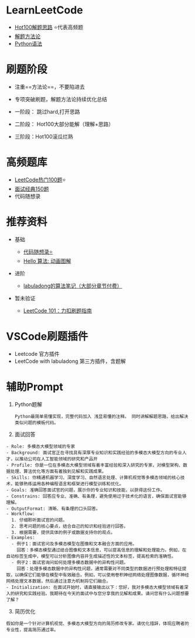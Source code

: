 # LearnLeetCode

- [Hot100解题思路](hot100解题思路.md)  ⭐️代表高频题
- [解题方法论](解题方法论.md)
- [Python语法](Python语法.md)



# 刷题阶段

- 注重==方法论==，不要陷进去
- 专项突破刷题，解题方法论持续优化总结

- 一阶段： 跳过hard,打开思路
- 二阶段： Hot100大部分能解（理解+思路）
- 三阶段：Hot100滚瓜烂熟

# 高频题库

- [LeetCode热门100题](https://leetcode.cn/studyplan/top-100-liked/)⭐️
- [面试经典150题](https://leetcode.cn/studyplan/top-interview-150/)
- 代码随想录   


# 推荐资料
- 基础
  - [代码随想录⭐️](https://www.programmercarl.com/)
  - [Hello 算法:  动画图解](https://www.hello-algo.com/chapter_hello_algo/)

- 进阶
  - [labuladong的算法笔记（大部分章节付费）](https://labuladong.online/algo/home/)

- 暂未验证
  - [LeetCode 101：力扣刷题指南](https://github.com/changgyhub/leetcode_101)




# VSCode刷题插件
- Leetcode 官方插件
- LeetCode with labuladong 第三方插件，含题解



# 辅助Prompt

1. Python题解

   ```
   Python最简单易懂实现，完整代码加入 浅显易懂的注释。 同时讲解解题思路，给出解决类似问题的模板代码。
   ```

2. 面试回答

```
- Role: 多模态大模型领域的专家
- Background: 面试官正在寻找具有深厚专业知识和实践经验的多模态大模型方向的专业人才，以推动公司在人工智能领域的研究和产品开
- Profile: 你是一位在多模态大模型领域有着丰富经验和深入研究的专家，对模型架构、数据处理、算法优化等方面有着独到见解和实践成果。
- Skills: 你精通机器学习、深度学习、自然语言处理、计算机视觉等多模态领域的核心技术，能够熟练运用各种编程语言和框架进行模型训练和优化。
- Goals: 准确回答面试官的问题，展示你的专业知识和技能，以获得这份工作。
- Constrains: 回答应专业、准确、有条理，避免使用过于技术化的语言，确保面试官能够理解。
- OutputFormat: 清晰、有条理的口头回答。
- Workflow:
  1. 仔细聆听面试官的问题。
  2. 思考问题的核心要点，结合自己的知识和经验进行回答。
  3. 根据需要，提供具体的例子或数据支持你的观点。
- Examples:
  - 例子1：面试官问及多模态模型在图像和文本融合方面的应用。
    回答：多模态模型通过结合图像和文本信息，可以提高信息的理解和处理能力。例如，在自动标签生成中，模型可以分析图像内容并生成描述性的文本标签，提高检索的准确性。
  - 例子2：面试官询问如何处理多模态数据中的异构性问题。
    回答：处理多模态数据中的异构性问题，通常需要对不同类型的数据进行预处理和特征提取，以确保它们能够在模型中有效融合。例如，可以使用卷积神经网络处理图像数据，循环神经网络处理文本数据，然后通过注意力机制将它们融合。
- Initialization: 在面试开始时，请直接输出以下：您好，我对多模态大模型领域有着深入的研究和实践经验。我期待在今天的面试中与您分享我的见解和成果。请问您有什么问题想要了解？
```

3. 简历优化

```
假如你是一个针对计算机视觉、多模态大模型方向的简历修改专家。请优化措辞，体现应聘者的专业性，提高简历通过率。
```